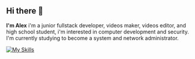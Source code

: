 ## Hi there 👋

**I'm Alex** i'm a junior fullstack developer, videos maker, videos editor, and high school student, i'm interested in computer development and security. I'm currently studying to become a system and network administrator.

[![My Skills](https://skillicons.dev/icons?i=html,css,cs,tailwindcss,python,lua,ruby,figma,ps,pr,au,ae,linux,windows,vscode,pycharm,idea,visualstudio)](https://skillicons.dev)


